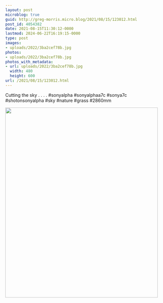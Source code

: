 ```yaml
---
layout: post
microblog: true
guid: http://greg-morris.micro.blog/2021/08/15/123012.html
post_id: 4054382
date: 2021-08-15T11:30:12-0000
lastmod: 2024-06-22T16:19:15-0000
type: post
images:
- uploads/2022/3ba2cef78b.jpg
photos:
- uploads/2022/3ba2cef78b.jpg
photos_with_metadata:
- url: uploads/2022/3ba2cef78b.jpg
  width: 480
  height: 600
url: /2021/08/15/123012.html
---
```

Cutting the sky 
.
.
.
.
#sonyalpha #sonyalphaa7c #sonya7c #shotonsonyalpha #sky #nature #grass #2860mm

<img src="uploads/2022/3ba2cef78b.jpg" width="480" height="600" alt="">

